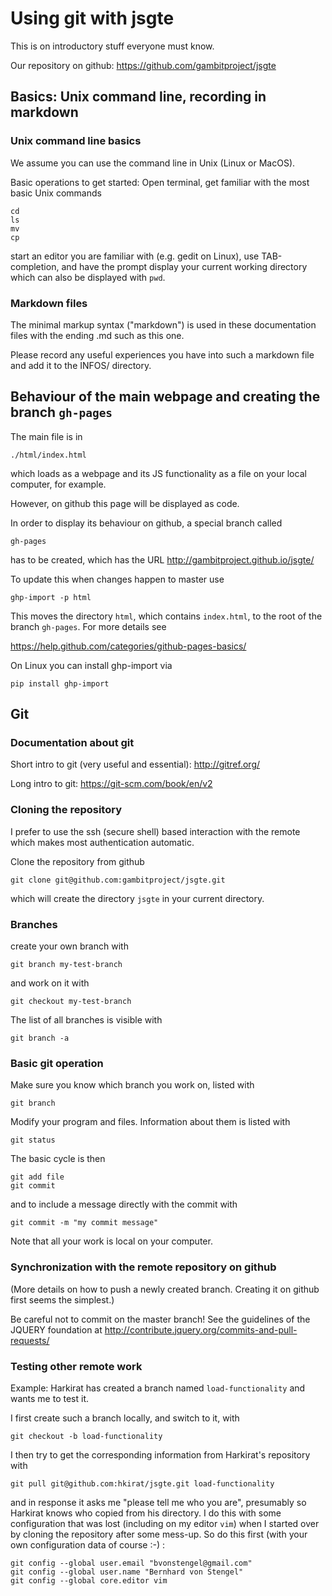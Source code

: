 # Using git with jsgte

This is on introductory stuff everyone must know.

Our repository on github:
https://github.com/gambitproject/jsgte

## Basics: Unix command line, recording in markdown

### Unix command line basics

We assume you can use the command line in Unix (Linux or
MacOS).

Basic operations to get started:
Open terminal, get familiar with the most basic Unix commands 
    
    cd
    ls
    mv
    cp

start an editor you are familiar with (e.g. gedit on Linux),
use TAB-completion, and have the prompt display your current
working directory which can also be displayed with `pwd`.

### Markdown files

The minimal markup syntax ("markdown") is used in these
documentation files with the ending .md such as this one.

Please record any useful experiences you have into such a
markdown file and add it to the INFOS/ directory.

## Behaviour of the main webpage and creating the branch `gh-pages`

The main file is in

    ./html/index.html

which loads as a webpage and its JS functionality as a file
on your local computer, for example.

However, on github this page will be displayed as code.

In order to display its behaviour on github, a special
branch called

    gh-pages

has to be created, which has the URL
http://gambitproject.github.io/jsgte/

To update this when changes happen to master use 

  `ghp-import -p html`

This moves the directory `html`, which contains
`index.html`, to the root of the branch `gh-pages`.
For more details see

https://help.github.com/categories/github-pages-basics/

On Linux you can install ghp-import via 

  `pip install ghp-import`

## Git

### Documentation about git

Short intro to git (very useful and essential): http://gitref.org/


Long intro to git: https://git-scm.com/book/en/v2

### Cloning the repository 

I prefer to use the ssh (secure shell) based interaction
with the remote which makes most authentication automatic.

Clone the repository from github

    git clone git@github.com:gambitproject/jsgte.git

which will create the directory `jsgte` in your current
directory.

### Branches

create your own branch with 

    git branch my-test-branch

and work on it with 

    git checkout my-test-branch

The list of all branches is visible with

    git branch -a

### Basic git operation

Make sure you know which branch you work on, listed with

    git branch

Modify your program and files. Information about them is
listed with

    git status

The basic cycle is then

    git add file
    git commit

and to include a message directly with the commit with
    
    git commit -m "my commit message" 

Note that all your work is local on your computer.

### Synchronization with the remote repository on github

(More details on how to push a newly created branch.
Creating it on github first seems the simplest.)

Be careful not to commit on the master branch!
See the guidelines of the JQUERY foundation at
http://contribute.jquery.org/commits-and-pull-requests/

### Testing other remote work

Example: Harkirat has created a branch named
`load-functionality` and wants me to test it.

I first create such a branch locally, and switch to it, with

    git checkout -b load-functionality

I then try to get the corresponding information from
Harkirat's repository with

    git pull git@github.com:hkirat/jsgte.git load-functionality

and in response it asks me "please tell me who you are",
presumably so Harkirat knows who copied from his directory.
I do this with some configuration that was lost (including
on my editor `vim`) when I started over by cloning the
repository after some mess-up. So do this first (with your
own configuration data of course :-) :

    git config --global user.email "bvonstengel@gmail.com"
    git config --global user.name "Bernhard von Stengel"
    git config --global core.editor vim
